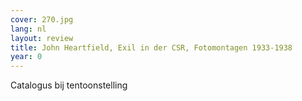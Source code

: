 ```yaml
---
cover: 270.jpg
lang: nl
layout: review
title: John Heartfield, Exil in der CSR, Fotomontagen 1933-1938
year: 0
---
```


Catalogus bij tentoonstelling
